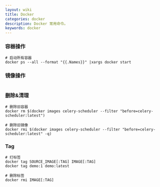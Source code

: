 ```yaml
---
layout: wiki
title: Docker
categories: docker
description: Docker 常用命令。
keywords: docker
---
```


### 容器操作
```
# 启动所有容器
docker ps --all --format "{{.Names}}" |xargs docker start

```


### 镜像操作
```
```


### 删除&清理
```
# 删除旧容器
docker rm $(docker images celery-scheduler --filter "before=celery-scheduler:latest")

# 删除旧镜像
docker rmi $(docker images celery-scheduler --filter "before=celery-scheduler:latest" -q)
```


### Tag
```
# 打标签
docker tag SOURCE_IMAGE[:TAG] IMAGE[:TAG]
docker tag demo:1 demo:latest

# 删除标签
docker rmi IMAGE[:TAG]

```
